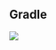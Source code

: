 ## Gradle
[![](https://jitpack.io/v/zj565061763/jshandler.svg)](https://jitpack.io/#zj565061763/jshandler)
